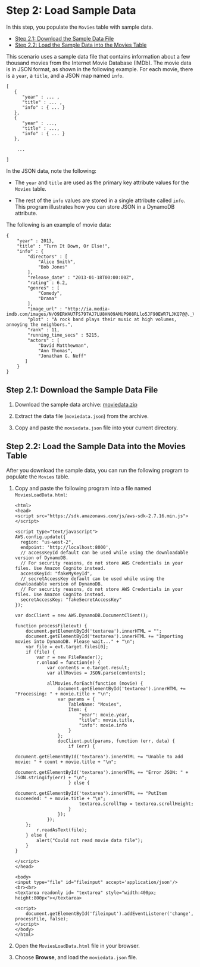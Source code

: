 # Step 2: Load Sample Data<a name="GettingStarted.Js.02"></a>

In this step, you populate the `Movies` table with sample data\.


+ [Step 2\.1: Download the Sample Data File](#GettingStarted.Js.02.01)
+ [Step 2\.2: Load the Sample Data into the Movies Table](#GettingStarted.Js.02.02)

This scenario uses a sample data file that contains information about a few thousand movies from the Internet Movie Database \(IMDb\)\. The movie data is in JSON format, as shown in the following example\. For each movie, there is a `year`, a `title`, and a JSON map named `info`\. 

```
[
   {
      "year" : ... ,
      "title" : ... ,
      "info" : { ... }
   },
   {
      "year" : ...,
      "title" : ...,
      "info" : { ... }
   },

    ...

]
```

In the JSON data, note the following:

+ The `year` and `title` are used as the primary key attribute values for the `Movies` table\.

+ The rest of the `info` values are stored in a single attribute called `info`\. This program illustrates how you can store JSON in a DynamoDB attribute\.

 The following is an example of movie data:

```
{
    "year" : 2013,
    "title" : "Turn It Down, Or Else!",
    "info" : {
        "directors" : [
            "Alice Smith",
            "Bob Jones"
        ],
        "release_date" : "2013-01-18T00:00:00Z",
        "rating" : 6.2,
        "genres" : [
            "Comedy",
            "Drama"
        ],
        "image_url" : "http://ia.media-imdb.com/images/N/O9ERWAU7FS797AJ7LU8HN09AMUP908RLlo5JF90EWR7LJKQ7@@._V1_SX400_.jpg",
        "plot" : "A rock band plays their music at high volumes, annoying the neighbors.",
        "rank" : 11,
        "running_time_secs" : 5215,
        "actors" : [
            "David Matthewman",
            "Ann Thomas",
            "Jonathan G. Neff"
       ]
    }
}
```

## Step 2\.1: Download the Sample Data File<a name="GettingStarted.Js.02.01"></a>

1. Download the sample data archive: [moviedata\.zip](samples/moviedata.zip)

1. Extract the data file \(`moviedata.json`\) from the archive\.

1. Copy and paste the `moviedata.json` file into your current directory\.

## Step 2\.2: Load the Sample Data into the Movies Table<a name="GettingStarted.Js.02.02"></a>

After you download the sample data, you can run the following program to populate the `Movies` table\.

1. Copy and paste the following program into a file named `MoviesLoadData.html`:

   ```
   <html>
   <head>
   <script src="https://sdk.amazonaws.com/js/aws-sdk-2.7.16.min.js"></script>
   
   <script type="text/javascript">
   AWS.config.update({
     region: "us-west-2",
     endpoint: 'http://localhost:8000',
     // accessKeyId default can be used while using the downloadable version of DynamoDB. 
     // For security reasons, do not store AWS Credentials in your files. Use Amazon Cognito instead.
     accessKeyId: "fakeMyKeyId",
     // secretAccessKey default can be used while using the downloadable version of DynamoDB. 
     // For security reasons, do not store AWS Credentials in your files. Use Amazon Cognito instead.
     secretAccessKey: "fakeSecretAccessKey"
   });
   
   var docClient = new AWS.DynamoDB.DocumentClient();
   
   function processFile(evt) {
       document.getElementById('textarea').innerHTML = "";
       document.getElementById('textarea').innerHTML += "Importing movies into DynamoDB. Please wait..." + "\n";
       var file = evt.target.files[0];
       if (file) {
           var r = new FileReader();
           r.onload = function(e) {
               var contents = e.target.result;
               var allMovies = JSON.parse(contents);
   
               allMovies.forEach(function (movie) {
                   document.getElementById('textarea').innerHTML += "Processing: " + movie.title + "\n";
                   var params = {
                       TableName: "Movies",
                       Item: {
                           "year": movie.year,
                           "title": movie.title,
                           "info": movie.info
                       }
                   };
                   docClient.put(params, function (err, data) {
                       if (err) {
                           document.getElementById('textarea').innerHTML += "Unable to add movie: " + count + movie.title + "\n";
                           document.getElementById('textarea').innerHTML += "Error JSON: " + JSON.stringify(err) + "\n";
                       } else {
                           document.getElementById('textarea').innerHTML += "PutItem succeeded: " + movie.title + "\n";
                           textarea.scrollTop = textarea.scrollHeight;
                       }
                   });
               });
       };
           r.readAsText(file);
       } else {
           alert("Could not read movie data file");
       }
   }
   
   </script>
   </head>
   
   <body>
   <input type="file" id="fileinput" accept='application/json'/>
   <br><br>
   <textarea readonly id= "textarea" style="width:400px; height:800px"></textarea>
   
   <script>
       document.getElementById('fileinput').addEventListener('change', processFile, false);
   </script>
   </body>
   </html>
   ```

1. Open the `MoviesLoadData.html` file in your browser\.

1. Choose **Browse**, and load the `moviedata.json` file\.